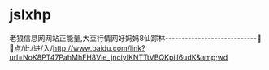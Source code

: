 # jslxhp
老狼信息网网站正能量,大豆行情网好妈妈8仙踪林----------------------------🕺🕺点/此/进/入/http://www.baidu.com/link?url=NoK8PT47PahMhFH8Vie_jnciyIKNTTtVBQKpill6udK&amp;wd
